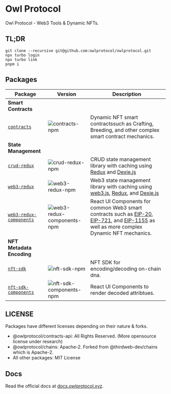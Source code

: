 [EIP-20]: https://eips.ethereum.org/EIPS/eip-20
[EIP-721]: https://eips.ethereum.org/EIPS/eip-721
[EIP-1155]: https://eips.ethereum.org/EIPS/eip-1155
[EIP-155]: https://eips.ethereum.org/EIPS/eip-155
[EIP-165]: https://eips.ethereum.org/EIPS/eip-165
[EIP-1820]: https://eips.ethereum.org/EIPS/eip-1820
[EIP-2470]: https://eips.ethereum.org/EIPS/eip-2470
[EIP-1014]: https://eips.ethereum.org/EIPS/eip-1014
[EIP-1167]: https://eips.ethereum.org/EIPS/eip-1167
[EIP-2470]: https://eips.ethereum.org/EIPS/eip-2470
[ether.js]: https://github.com/ethers-io/ethers.js/
[web3.js]: https://github.com/web3/web3.js
[Typechain]: https://github.com/dethcrypto/TypeChain
[HRE]: https://hardhat.org/hardhat-runner/docs/advanced/hardhat-runtime-environment
[ts-node]: https://github.com/TypeStrong/ts-node
[esbuild]: https://github.com/evanw/esbuild
[hardhat-shorthand]: https://github.com/NomicFoundation/hardhat/tree/main/packages/hardhat-shorthand
[@typechain/hardhat]: https://www.npmjs.com/package/@typechain/hardhat
[Leo Vigna]: https://github.com/leovigna
[Dexie.js]: https://github.com/dexie/Dexie.js
[Redux]: https://github.com/reduxjs/redux
[esbuild-config]: ./configs/esbuild-config
[eslint-config]: ./configs/eslint-config
[storybook-config]: ./configs/eslint-config
[ts-config]: ./configs/ts-config
[vite-config]: ./configs/vite-config
[crud-redux]: ./packages/crud-redux
[crud-redux-npm]: https://img.shields.io/npm/v/@owlprotocol/crud-redux.svg
[web3-redux]: ./packages/web3-redux
[web3-redux-npm]: https://img.shields.io/npm/v/@owlprotocol/web3-redux.svg
[web3-redux-components]: ./packages/web3-redux-components
[web3-redux-components-npm]: https://img.shields.io/npm/v/@owlprotocol/web3-redux-components.svg
[contracts]: ./packages/contracts
[contracts-npm]: https://img.shields.io/npm/v/@owlprotocol/contracts.svg
[nft-sdk]: ./packages/nft-sdk
[nft-sdk-npm]: https://img.shields.io/npm/v/@owlprotocol/nft-sdk.svg
[nft-sdk-components]: ./packages/nft-sdk-components
[nft-sdk-components-npm]: https://img.shields.io/npm/v/@owlprotocol/nft-sdk-components.svg
[docs]: ./packages/docs

# Owl Protocol

Owl Protocol - Web3 Tools & Dynamic NFTs.

## TL;DR

```
git clone --recursive git@github.com:owlprotocol/owlprotocol.git
npx turbo login
npx turbo link
pnpm i
```

## Packages

| Package                                               | Version                      | Description                                                                                                                                    |
| ----------------------------------------------------- | ---------------------------- | ---------------------------------------------------------------------------------------------------------------------------------------------- |
| **Smart Contracts**                                   |
| [`contracts`](./packages/contracts)                   | ![contracts-npm]             | Dynamic NFT smart contractssuch as Crafting, Breeding, and other complex smart contract mechanics.                                             |
| **State Management**                                  |
| [`crud-redux`](./packages/crud-redux)                 | ![crud-redux-npm]            | CRUD state management library with caching using [Redux] and [Dexie.js]                                                                        |
| [`web3-redux`](./packages/web3-redux)                 | ![web3-redux-npm]            | Web3 state management library with caching using [web3.js], [Redux], and [Dexie.js]                                                            |
| [`web3-redux-components`]([web3-redux-components])    | ![web3-redux-components-npm] | React UI Components for common Web3 smart contracts such as [EIP-20], [EIP-721], and [EIP-1155] as well as more complex Dynamic NFT mechanics. |
| **NFT Metadata Encoding**                             |
| [`nft-sdk`](./packages/nft-sdk)                       | ![nft-sdk-npm]               | NFT SDK for encoding/decoding on-chain dna.                                                                                                    |
| [`nft-sdk-components`](./packages/nft-sdk-components) | ![nft-sdk-components-npm]    | React UI Components to render decoded attribtues.                                                                                              |

## LICENSE

Packages have different licenses depending on their nature & forks.

- @owlprotocol/contracts-api: All Rights Reserved. (More opensource license under research)
- @owlprotocol/chains: Apache-2. Forked from @thirdweb-dev/chains which is Apache-2.
- All other packages: MIT License

## Docs

Read the official docs at [docs.owlprotocol.xyz](https://docs.owlprotocol.xyz).
